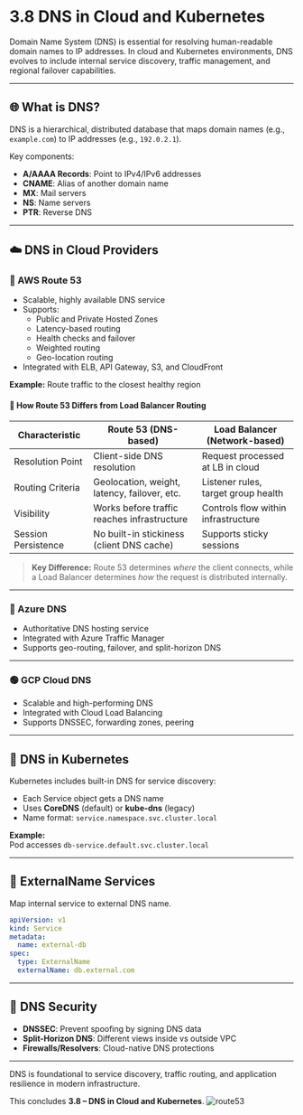 
# 3.8 DNS in Cloud and Kubernetes

Domain Name System (DNS) is essential for resolving human-readable domain names to IP addresses. In cloud and Kubernetes environments, DNS evolves to include internal service discovery, traffic management, and regional failover capabilities.

---

## 🌐 What is DNS?

DNS is a hierarchical, distributed database that maps domain names (e.g., `example.com`) to IP addresses (e.g., `192.0.2.1`).

Key components:
- **A/AAAA Records**: Point to IPv4/IPv6 addresses
- **CNAME**: Alias of another domain name
- **MX**: Mail servers
- **NS**: Name servers
- **PTR**: Reverse DNS

---

## ☁️ DNS in Cloud Providers

### 🔷 AWS Route 53

- Scalable, highly available DNS service
- Supports:
  - Public and Private Hosted Zones
  - Latency-based routing
  - Health checks and failover
  - Weighted routing
  - Geo-location routing
- Integrated with ELB, API Gateway, S3, and CloudFront

**Example:** Route traffic to the closest healthy region

#### 🔄 How Route 53 Differs from Load Balancer Routing

| Characteristic             | Route 53 (DNS-based)                          | Load Balancer (Network-based)        |
|---------------------------|-----------------------------------------------|--------------------------------------|
| Resolution Point          | Client-side DNS resolution                    | Request processed at LB in cloud     |
| Routing Criteria          | Geolocation, weight, latency, failover, etc.  | Listener rules, target group health |
| Visibility                | Works before traffic reaches infrastructure   | Controls flow within infrastructure |
| Session Persistence       | No built-in stickiness (client DNS cache)     | Supports sticky sessions             |

> **Key Difference:** Route 53 determines _where_ the client connects, while a Load Balancer determines _how_ the request is distributed internally.

---

### 🔶 Azure DNS

- Authoritative DNS hosting service
- Integrated with Azure Traffic Manager
- Supports geo-routing, failover, and split-horizon DNS

---

### 🟢 GCP Cloud DNS

- Scalable and high-performing DNS
- Integrated with Cloud Load Balancing
- Supports DNSSEC, forwarding zones, peering

---

## 🧩 DNS in Kubernetes

Kubernetes includes built-in DNS for service discovery:
- Each Service object gets a DNS name
- Uses **CoreDNS** (default) or **kube-dns** (legacy)
- Name format: `service.namespace.svc.cluster.local`

**Example:**  
Pod accesses `db-service.default.svc.cluster.local`

---

## 🔁 ExternalName Services

Map internal service to external DNS name.

```yaml
apiVersion: v1
kind: Service
metadata:
  name: external-db
spec:
  type: ExternalName
  externalName: db.external.com
```

---

## 🔐 DNS Security

- **DNSSEC**: Prevent spoofing by signing DNS data
- **Split-Horizon DNS**: Different views inside vs outside VPC
- **Firewalls/Resolvers**: Cloud-native DNS protections

---

DNS is foundational to service discovery, traffic routing, and application resilience in modern infrastructure.

This concludes **3.8 – DNS in Cloud and Kubernetes**.
![route53](https://github.com/user-attachments/assets/e048ab02-a09e-4728-8b99-4894106be9d1)


